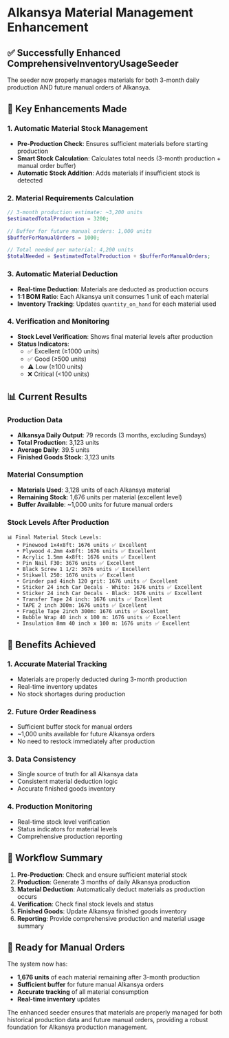 # Alkansya Material Management Enhancement

## ✅ Successfully Enhanced ComprehensiveInventoryUsageSeeder

The seeder now properly manages materials for both 3-month daily production AND future manual orders of Alkansya.

## 🔧 Key Enhancements Made

### 1. **Automatic Material Stock Management**
- **Pre-Production Check**: Ensures sufficient materials before starting production
- **Smart Stock Calculation**: Calculates total needs (3-month production + manual order buffer)
- **Automatic Stock Addition**: Adds materials if insufficient stock is detected

### 2. **Material Requirements Calculation**
```php
// 3-month production estimate: ~3,200 units
$estimatedTotalProduction = 3200;

// Buffer for future manual orders: 1,000 units  
$bufferForManualOrders = 1000;

// Total needed per material: 4,200 units
$totalNeeded = $estimatedTotalProduction + $bufferForManualOrders;
```

### 3. **Automatic Material Deduction**
- **Real-time Deduction**: Materials are deducted as production occurs
- **1:1 BOM Ratio**: Each Alkansya unit consumes 1 unit of each material
- **Inventory Tracking**: Updates `quantity_on_hand` for each material used

### 4. **Verification and Monitoring**
- **Stock Level Verification**: Shows final material levels after production
- **Status Indicators**: 
  - ✅ Excellent (≥1000 units)
  - ✅ Good (≥500 units) 
  - ⚠️ Low (≥100 units)
  - ❌ Critical (<100 units)

## 📊 Current Results

### Production Data
- **Alkansya Daily Output**: 79 records (3 months, excluding Sundays)
- **Total Production**: 3,123 units
- **Average Daily**: 39.5 units
- **Finished Goods Stock**: 3,123 units

### Material Consumption
- **Materials Used**: 3,128 units of each Alkansya material
- **Remaining Stock**: 1,676 units per material (excellent level)
- **Buffer Available**: ~1,000 units for future manual orders

### Stock Levels After Production
```
📊 Final Material Stock Levels:
   • Pinewood 1x4x8ft: 1676 units ✅ Excellent
   • Plywood 4.2mm 4x8ft: 1676 units ✅ Excellent
   • Acrylic 1.5mm 4x8ft: 1676 units ✅ Excellent
   • Pin Nail F30: 3676 units ✅ Excellent
   • Black Screw 1 1/2: 3676 units ✅ Excellent
   • Stikwell 250: 1676 units ✅ Excellent
   • Grinder pad 4inch 120 grit: 1676 units ✅ Excellent
   • Sticker 24 inch Car Decals - White: 1676 units ✅ Excellent
   • Sticker 24 inch Car Decals - Black: 1676 units ✅ Excellent
   • Transfer Tape 24 inch: 1676 units ✅ Excellent
   • TAPE 2 inch 300m: 1676 units ✅ Excellent
   • Fragile Tape 2inch 300m: 1676 units ✅ Excellent
   • Bubble Wrap 40 inch x 100 m: 1676 units ✅ Excellent
   • Insulation 8mm 40 inch x 100 m: 1676 units ✅ Excellent
```

## 🎯 Benefits Achieved

### 1. **Accurate Material Tracking**
- Materials are properly deducted during 3-month production
- Real-time inventory updates
- No stock shortages during production

### 2. **Future Order Readiness**
- Sufficient buffer stock for manual orders
- ~1,000 units available for future Alkansya orders
- No need to restock immediately after production

### 3. **Data Consistency**
- Single source of truth for all Alkansya data
- Consistent material deduction logic
- Accurate finished goods inventory

### 4. **Production Monitoring**
- Real-time stock level verification
- Status indicators for material levels
- Comprehensive production reporting

## 🔄 Workflow Summary

1. **Pre-Production**: Check and ensure sufficient material stock
2. **Production**: Generate 3 months of daily Alkansya production
3. **Material Deduction**: Automatically deduct materials as production occurs
4. **Verification**: Check final stock levels and status
5. **Finished Goods**: Update Alkansya finished goods inventory
6. **Reporting**: Provide comprehensive production and material usage summary

## 🚀 Ready for Manual Orders

The system now has:
- **1,676 units** of each material remaining after 3-month production
- **Sufficient buffer** for future manual Alkansya orders
- **Accurate tracking** of all material consumption
- **Real-time inventory** updates

The enhanced seeder ensures that materials are properly managed for both historical production data and future manual orders, providing a robust foundation for Alkansya production management.
